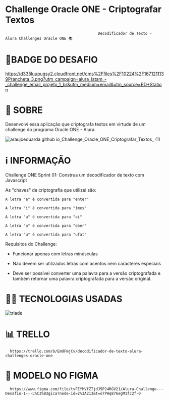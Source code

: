  # Challenge Oracle ONE - Criptografar Textos
                                             Decodificador de Texto - Alura Challenges Oracle ONE 📚
                                                   
# **🥇BADGE DO DESAFIO**    
   
   https://d335luupugsy2.cloudfront.net/cms%2Ffiles%2F10224%2F1671211139Prancheta_3.png?utm_campaign=alura_latam_-_challenge_email_projeto_1_br&utm_medium=email&utm_source=RD+Station
   
# 🔎 **SOBRE**
                                              
Desenvolvi essa aplicação que criptografa textos em virtude de um challenge do programa Oracle ONE - Alura.

![araujoeduarda github io_Challenge_Oracle_ONE_Criptografar_Textos_ (1)](https://user-images.githubusercontent.com/113942221/211217324-084d3007-ddf9-40a6-8107-f8da7c83a61f.png)



# ℹ️ **INFORMAÇÃO**

Challenge ONE Sprint 01: Construa um decodificador de texto com Javascript 

As "chaves" de criptografia que utilizei são:

`A letra "e" é convertida para "enter"`

`A letra "i" é convertida para "imes"`

`A letra "a" é convertida para "ai"`

`A letra "o" é convertida para "ober"`

`A letra "u" é convertida para "ufat"`

Requisitos do Challenge:

- Funcionar apenas com letras minúsculas

- Não devem ser utilizados letras com acentos nem caracteres especiais

- Deve ser possível converter uma palavra para a versão criptografada e também retornar uma palavra criptografada para a versão original. 




# 👩‍💻 **TECNOLOGIAS USADAS**

![triade](https://user-images.githubusercontent.com/113942221/211216650-01e41705-7f17-47c6-b761-e283227a2bdf.png)



# 📊 **TRELLO**

      https://trello.com/b/EmUFmjCv/decodificador-de-texto-alura-challenges-oracle-one



# 🎨 **MODELO NO FIGMA**

      https://www.figma.com/file/tvFEYhVfZTjdJ5P24RGV21/Alura-Challenge---Desafio-1---L%C3%B3gica?node-id=2%3A213&t=o7PHq876egM1fc2f-0
